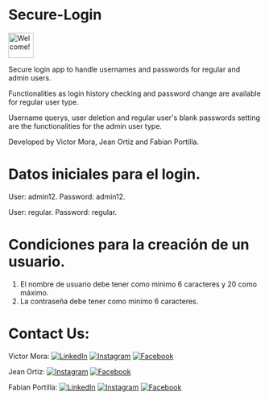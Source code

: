 # Secure-Login
<img src="https://ps.w.org/secure-ip-logins/assets/icon-256x256.png" alt="Welcome!" width="50" height="50"/>

Secure login app to handle usernames and passwords for regular and admin users.

Functionalities as login history checking and password change are available for regular user type.

Username querys, user deletion and regular user's blank passwords setting are the functionalities for the admin user type.

Developed by Victor Mora, Jean Ortiz and Fabian Portilla.

# Datos iniciales para el login.

User: admin12.
Password: admin12.

User: regular.
Password: regular.

# Condiciones para la creación de un usuario.

1) El nombre de usuario debe tener como minimo 6 caracteres y 20 como máximo.
2) La contraseña debe tener como minimo 6 caracteres.

# Contact Us:

Victor Mora: 
<a href="https://www.linkedin.com/in/victor-mora-89059818b/" target="_blank"><img src="https://img.shields.io/badge/LinkedIn-%230077B5.svg?&style=flat-square&logo=linkedin&logoColor=white" alt="LinkedIn"></a>
<a href="https://www.instagram.com/viktor.mora" target="_blank"><img src="https://img.shields.io/badge/Instagram-%23E4405F.svg?&style=flat-square&logo=instagram&logoColor=white" alt="Instagram"></a>
<a href="https://www.facebook.com/victor.mora.90260403" target="_blank"><img src="https://img.shields.io/badge/Facebook-%231877F2.svg?&style=flat-square&logo=facebook&logoColor=white" alt="Facebook"></a>

Jean Ortiz: 
<a href="https://www.instagram.com/jean.ortiz.r" target="_blank"><img src="https://img.shields.io/badge/Instagram-%23E4405F.svg?&style=flat-square&logo=instagram&logoColor=white" alt="Instagram"></a>
<a href="https://www.facebook.com/jeank.ortizriascos" target="_blank"><img src="https://img.shields.io/badge/Facebook-%231877F2.svg?&style=flat-square&logo=facebook&logoColor=white" alt="Facebook"></a>

Fabian Portilla: 
<a href="https://www.linkedin.com/in/fabián-portilla-938578197/" target="_blank"><img src="https://img.shields.io/badge/LinkedIn-%230077B5.svg?&style=flat-square&logo=linkedin&logoColor=white" alt="LinkedIn"></a>
<a href="https://www.instagram.com/fdportilla1" target="_blank"><img src="https://img.shields.io/badge/Instagram-%23E4405F.svg?&style=flat-square&logo=instagram&logoColor=white" alt="Instagram"></a>
<a href="https://www.facebook.com/fabian.portilla.16" target="_blank"><img src="https://img.shields.io/badge/Facebook-%231877F2.svg?&style=flat-square&logo=facebook&logoColor=white" alt="Facebook"></a>
